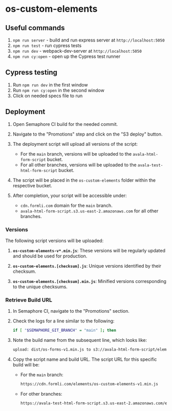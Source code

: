 # os-custom-elements

## Useful commands

1. `npm run server` - build and run express server at `http://localhost:5050`
2. `npm run test` - run cypress tests
3. `npm run dev` - webpack-dev-server at `http://localhost:5050`
4. `npm run cy:open` - open up the Cypress test runner

## Cypress testing

1. Run `npm run dev` in the first window
2. Run `npm run cy:open` in the second window
3. Click on needed specs file to run

## Deployment

1. Open Semaphore CI build for the needed commit.
2. Navigate to the "Promotions" step and click on the "S3 deploy" button.

3. The deployment script will upload all versions of the script:

    - For the `main` branch, versions will be uploaded to the `avala-html-form-script` bucket.
    - For all other branches, versions will be uploaded to the `avala-test-html-form-script` bucket.
4. The script will be placed in the `os-custom-elements` folder within the respective bucket.

5. After completion, your script will be accessible under:

    - `cdn.formli.com` domain for the `main` branch.
    - `avala-html-form-script.s3.us-east-2.amazonaws.com` for all other branches.

### Versions

The following script versions will be uploaded:

1. **`os-custom-elements-v*.min.js`**: These versions will be regularly updated and should be used for production.

2. **`os-custom-elements.[checksum].js`**: Unique versions identified by their checksum.

3. **`os-custom-elements.[checksum].min.js`**: Minified versions corresponding to the unique checksums.

### Retrieve Build URL

1. In Semaphore CI, navigate to the "Promotions" section.

2. Check the logs for a line similar to the following:

    ```bash
    if [ "$SEMAPHORE_GIT_BRANCH" = "main" ]; then
    ```

3. Note the build name from the subsequent line, which looks like:

    ```bash
    upload: dist/os-forms-v1.min.js to s3://avala-html-form-script/elements/os-custom-elements-v1.min.js
    ```

4. Copy the script name and build URL. The script URL for this specific build will be:

    - For the `main` branch:

        ```bash
        https://cdn.formli.com/elements/os-custom-elements-v1.min.js
        ```

    - For other branches:

        ```bash
        https://avala-test-html-form-script.s3.us-east-2.amazonaws.com/elements/os-custom-elements-v1.min.js
        ```
